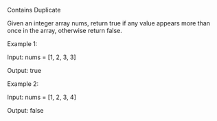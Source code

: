 Contains Duplicate

Given an integer array nums, return true if any value appears more than once in the array, otherwise return false.

Example 1:

Input: nums = [1, 2, 3, 3]

Output: true


Example 2:

Input: nums = [1, 2, 3, 4]

Output: false
